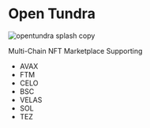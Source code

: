 # Open Tundra

![opentundra splash copy](https://user-images.githubusercontent.com/81006672/146517515-32901b10-5873-403a-984a-ae50fb584071.png)


Multi-Chain NFT Marketplace Supporting 
- AVAX
- FTM
- CELO
- BSC
- VELAS
- SOL
- TEZ

